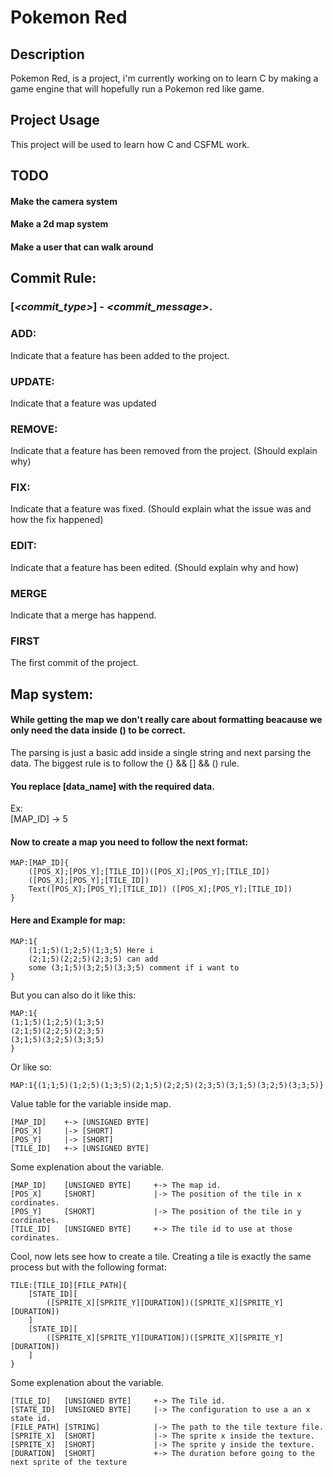 # Pokemon Red

## Description

Pokemon Red, is a project, i'm currently working on to learn C by making a game engine that will hopefully run a Pokemon red like game.


## Project Usage

This project will be used to learn how C and CSFML work.

## TODO

#### Make the camera system
#### Make a 2d map system
#### Make a user that can walk around

## Commit Rule:

### [*\<commit_type\>*] - *\<commit_message\>*.

### ADD:
Indicate that a feature has been added to the project.

### UPDATE:
Indicate that a feature was updated

### REMOVE:
Indicate that a feature has been removed from the project. (Should explain why)

### FIX:
Indicate that a feature was fixed. (Should explain what the issue was and how the fix happened)

### EDIT:
Indicate that a feature has been edited. (Should explain why and how)

### MERGE
Indicate that a merge has happend.

### FIRST
The first commit of the project.

## Map system:

#### While getting the map we don't really care about formatting beacause we only need the data inside () to be correct.
The parsing is just a basic add inside a single string and next parsing the data. The biggest rule is to follow the {} && [] && () rule.

#### You replace [data_name] with the required data.  
Ex:  
[MAP_ID] -> 5

#### Now to create a map you need to follow the next format:
```
MAP:[MAP_ID]{
    ([POS_X];[POS_Y];[TILE_ID])([POS_X];[POS_Y];[TILE_ID])
    ([POS_X];[POS_Y];[TILE_ID])
    Text([POS_X];[POS_Y];[TILE_ID]) ([POS_X];[POS_Y];[TILE_ID])
}
```
#### Here and Example for map: 
```
MAP:1{
    (1;1;5)(1;2;5)(1;3;5) Here i
    (2;1;5)(2;2;5)(2;3;5) can add
    some (3;1;5)(3;2;5)(3;3;5) comment if i want to
}
```

But you can also do it like this:
```
MAP:1{  
(1;1;5)(1;2;5)(1;3;5)   
(2;1;5)(2;2;5)(2;3;5)   
(3;1;5)(3;2;5)(3;3;5)
}
```

Or like so:
```
MAP:1{(1;1;5)(1;2;5)(1;3;5)(2;1;5)(2;2;5)(2;3;5)(3;1;5)(3;2;5)(3;3;5)}
```

Value table for the variable inside map.
```
[MAP_ID]    +-> [UNSIGNED BYTE]
[POS_X]     |-> [SHORT]
[POS_Y]     |-> [SHORT]
[TILE_ID]   +-> [UNSIGNED BYTE]
```

Some explenation about the variable.
```
[MAP_ID]    [UNSIGNED BYTE]     +-> The map id.
[POS_X]     [SHORT]             |-> The position of the tile in x cordinates.
[POS_Y]     [SHORT]             |-> The position of the tile in y cordinates.
[TILE_ID]   [UNSIGNED BYTE]     +-> The tile id to use at those cordinates.
```

Cool, now lets see how to create a tile.
Creating a tile is exactly the same process but with the following format:

```
TILE:[TILE_ID][FILE_PATH]{
    [STATE_ID][
        ([SPRITE_X][SPRITE_Y][DURATION])([SPRITE_X][SPRITE_Y][DURATION])
    ]
    [STATE_ID][
        ([SPRITE_X][SPRITE_Y][DURATION])([SPRITE_X][SPRITE_Y][DURATION])
    ]
}
```

Some explenation about the variable.
```
[TILE_ID]   [UNSIGNED BYTE]     +-> The Tile id.
[STATE_ID]  [UNSIGNED BYTE]     |-> The configuration to use a an x state id.
[FILE_PATH] [STRING]            |-> The path to the tile texture file.
[SPRITE_X]  [SHORT]             |-> The sprite x inside the texture.
[SPRITE_X]  [SHORT]             |-> The sprite y inside the texture.
[DURATION]  [SHORT]             +-> The duration before going to the next sprite of the texture
```